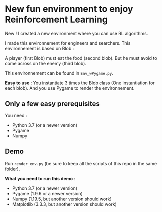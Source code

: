 # New fun environment to enjoy Reinforcement Learning

New ! 
I created a new environment where you can use RL algorithms. 

I made this environnement for engineers and searchers. 
This environnement is based on Blob :

A player (first Blob) must eat the food (second blob). But he must avoid to come across on the enemy (third blob). 

This environnement can be found in ```Env_wPygame.py```. 

**Easy to use** : 
You instantiate 3 times the Blob class (One instantiation for each blob). 
And you use Pygame to render the environnement.

## Only a few easy prerequisites
You need : 
* Python 3.7 (or a newer version)
* Pygame
* Numpy

## Demo
Run ```render_env.py``` (be sure to keep all the scripts of this repo in the same folder).

**What you need to run this demo** :
* Python 3.7 (or a newer version)
* Pygame (1.9.6 or a newer version)
* Numpy (1.19.5, but another version should work)
* Matplotlib (3.3.3, but another version should work)
